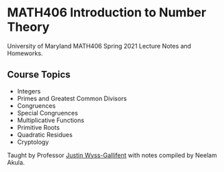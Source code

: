 # MATH406 Introduction to Number Theory

University of Maryland MATH406 Spring 2021 Lecture Notes and Homeworks.

## Course Topics
* Integers
* Primes and Greatest Common Divisors
* Congruences
* Special Congruences
* Multiplicative Functions
* Primitive Roots
* Quadratic Residues
* Cryptology

Taught by Professor [Justin Wyss-Gallifent](https://www.math.umd.edu/~immortal/) with notes compiled by Neelam Akula.
